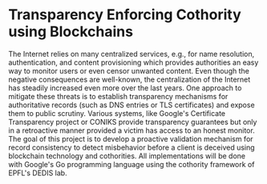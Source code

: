 # Transparency Enforcing Cothority using Blockchains 

The Internet relies on many centralized services, e.g., for name resolution, authentication,
and content provisioning which provides authorities an easy way to monitor users or even censor unwanted content.
Even though the negative consequences are well-known, the centralization of the Internet has steadily increased even more over the last years.
One approach to mitigate these threats is to establish transparency mechanisms for authoritative records (such as DNS entries or TLS certificates) and expose them to public scrutiny.
Various systems, like Google's Certificate Transparency project or CONIKS provide transparency guarantees but only in a retroactive manner provided a victim has access to an honest monitor.
The goal of this project is to develop a proactive validation mechanism for record consistency to detect misbehavior before a client is deceived using blockchain technology and cothorities.
All implementations will be done with Google's Go programming language using the cothority framework of EPFL's DEDIS lab.